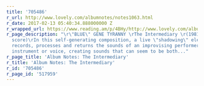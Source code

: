 ```yaml
---
title: '705486'
r_url: http://www.lovely.com/albumnotes/notes1063.html
r_date: 2017-02-13 05:40:34.888000000 Z
r_wrapped_url: https://www.reading.am/p/4BHy/http://www.lovely.com/albumnotes/notes1063.html
r_page_description: "\r\"BLUE\" GENE TYRANNY \rThe Intermediary \r(1981, procedural
  score)\rIn this self-generating composition, a live \"shadowing\" electronic network
  records, processes and returns the sounds of an improvising performer on an acoustic
  instrument or voice, creating sounds that can seem to be both..."
r_page_title: 'Album Notes: The Intermediary'
r_title: 'Album Notes: The Intermediary'
r_id: '705486'
r_page_id: '517959'
---
```


